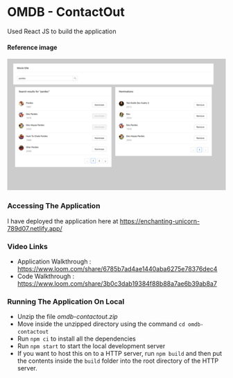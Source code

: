 # OMDB - ContactOut
Used React JS to build the application

#### Reference image
![Reference Image](./readme-assets/overview.png)

### Accessing The Application
I have deployed the application here at https://enchanting-unicorn-789d07.netlify.app/
### Video Links
- Application Walkthrough : https://www.loom.com/share/6785b7ad4ae1440aba6275e78376dec4
- Code Walkthrough : https://www.loom.com/share/3b0c3dab19384f88b88a7ae6b39ab8a7

### Running The Application On Local
- Unzip the file _omdb-contactout.zip_
- Move inside the unzipped directory using the command `cd omdb-contactout`
- Run `npm ci` to install all the dependencies
- Run `npm start` to start the local development server
- If you want to host this on to a HTTP server, run `npm build` and then put the contents inside the `build` folder into the root directory of the HTTP server.
